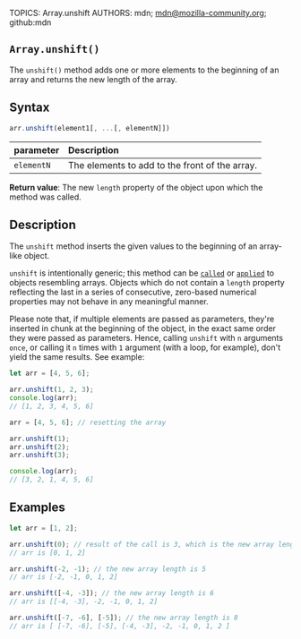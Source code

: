 TOPICS: Array.unshift
AUTHORS: mdn; mdn@mozilla-community.org; github:mdn

## `Array.unshift()`

The `unshift()` method adds one or more elements to the beginning of an array and returns the new
length of the array.

## Syntax

```javascript
arr.unshift(element1[, ...[, elementN]])
```

| parameter | Description |
| :-- | :-- |
| `elementN` | The elements to add to the front of the array. |

**Return value**: The new `length` property of the object upon which the method was called.

## Description

The `unshift` method inserts the given values to the beginning of an array-like object.

`unshift` is intentionally generic; this method can be [`called`](/en//webfrontend/Function.call)
or [`applied`](/en/webfrontend/Function.apply) to objects resembling arrays. Objects which
do not contain a `length` property reflecting the last in a series of consecutive, zero-based
numerical properties may not behave in any meaningful manner.

Please note that, if multiple elements are passed as parameters, they're inserted in chunk at the
beginning of the object, in the exact same order they were passed as parameters. Hence, calling
`unshift` with `n` arguments `once`, or calling it `n` times with `1` argument (with a loop, for example),
don't yield the same results. See example:

```javascript
let arr = [4, 5, 6];

arr.unshift(1, 2, 3);
console.log(arr);
// [1, 2, 3, 4, 5, 6]

arr = [4, 5, 6]; // resetting the array

arr.unshift(1);
arr.unshift(2);
arr.unshift(3);

console.log(arr);
// [3, 2, 1, 4, 5, 6]
```

## Examples

```javascript
let arr = [1, 2];

arr.unshift(0); // result of the call is 3, which is the new array length
// arr is [0, 1, 2]

arr.unshift(-2, -1); // the new array length is 5
// arr is [-2, -1, 0, 1, 2]

arr.unshift([-4, -3]); // the new array length is 6
// arr is [[-4, -3], -2, -1, 0, 1, 2]

arr.unshift([-7, -6], [-5]); // the new array length is 8
// arr is [ [-7, -6], [-5], [-4, -3], -2, -1, 0, 1, 2 ]
```

